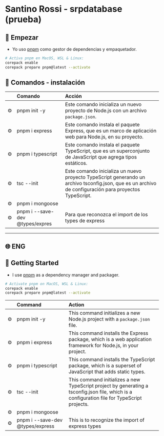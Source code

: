 
# Santino Rossi - srpdatabase (prueba)

## 🚀 Empezar

- Yo uso [pnpm](https://pnpm.io/installation) como gestor de dependencias y empaquetador.

```bash
# Activa pnpm en MacOS, WSL & Linux:
corepack enable
corepack prepare pnpm@latest --activate
```

## 🧞 Comandos - instalación

|     | Comando          | Acción                                        |
| :-- | :--------------- | :-------------------------------------------- |
| ⚙️  |  pnpm init -y |  Este comando inicializa un nuevo proyecto de Node.js con un archivo `package.json`. |
| ⚙️  |  pnpm i express         |Este comando instala el paquete Express, que es un marco de aplicación web para Node.js, en su proyecto. |
| ⚙️  |  pnpm i typescript        |Este comando instala el paquete TypeScript, que es un superconjunto de JavaScript que agrega tipos estáticos. |
| ⚙️  |  tsc --init        |Este comando inicializa un nuevo proyecto TypeScript generando un archivo tsconfig.json, que es un archivo de configuración para proyectos TypeScript.|
| ⚙️  | pnpm i mongoose| |
| ⚙️  | pnpm i --save-dev @types/expres |Para que reconozca el import de los types de express|


<hr></hr>


## 🌐 ENG 


## 🚀 Getting Started

- I use [pnpm](https://pnpm.io/installation) as a dependency manager and packager.

```bash
# Activate pnpm on MacOS, WSL & Linux:
corepack enable
corepack prepare pnpm@latest --activate
```

|     | Command          | Action                                        |
| :-- | :--------------- | :-------------------------------------------- |
| ⚙️  |  pnpm init -y |  This command initializes a new Node.js project with a `package.json` file. |
| ⚙️  |  pnpm i express         |This command installs the Express package, which is a web application framework for Node.js, in your project. |
| ⚙️  |  pnpm i typescript        |This command installs the TypeScript package, which is a superset of JavaScript that adds static types. |
| ⚙️  |  tsc --init        |This command initializes a new TypeScript project by generating a tsconfig.json file, which is a configuration file for TypeScript projects.|
| ⚙️  | pnpm i mongoose| |
| ⚙️  | pnpm i --save-dev @types/express |This is to recognize the import of express types|
